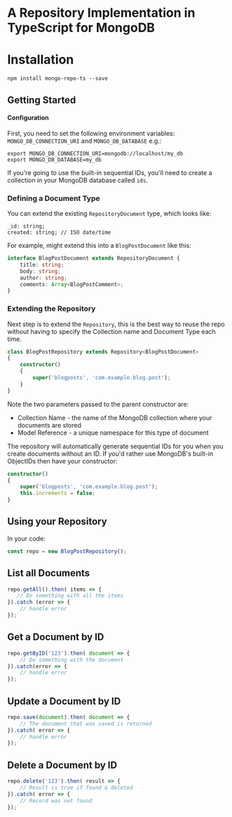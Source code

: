# A Repository Implementation in TypeScript for MongoDB

# Installation
```
npm install mongo-repo-ts --save
```

## Getting Started
#### Configuration
First, you need to set the following environment variables:
`MONGO_DB_CONNECTION_URI` and `MONGO_DB_DATABASE` e.g.:
```
export MONGO_DB_CONNECTION_URI=mongodb://localhost/my_db
export MONGO_DB_DATABASE=my_db
```
If you're going to use the built-in sequential IDs, you'll need to create a collection in your MongoDB database called 
`ids`.

### Defining a Document Type
You can extend the existing `RepositoryDocument` type, which looks like:
```
_id: string;
created: string; // ISO date/time
``` 
For example, might extend this into a `BlogPostDocument` like this:
```typescript
interface BlogPostDocument extends RepositoryDocument {
    title: string;
    body: string;
    author: string;
    comments: Array<BlogPostComment>;
}
```
### Extending the Repository
Next step is to extend the `Repository`, this is the best way to reuse the repo without having to specify the 
Collection name and Document Type each time.
```typescript
class BlogPostRepository extends Repository<BlogPostDocument>
{
    constructor()
    {
        super('blogposts', 'com.example.blog.post');
    }
}
```
Note the two parameters passed to the parent constructor are:
- Collection Name - the name of the MongoDB collection where your documents are stored
- Model Reference - a unique namespace for this type of document

The repository will automatically generate sequential IDs for you when you create documents without an ID. If you'd 
rather use MongoDB's built-in ObjectIDs then have your constructor:
```typescript
constructor()
{
    super('blogposts', 'com.example.blog.post');
    this.increments = false;
}
```

## Using your Repository
In your code:
```typescript
const repo = new BlogPostRepository();
```

## List all Documents
```typescript
repo.getAll().then( items => {
   // Do something with all the items 
}).catch (error => {
    // handle error
});
```
## Get a Document by ID
```typescript
repo.getByID('123').then( document => {
    // Do something with the document
}).catch(error => {
    // handle error
});
```

## Update a Document by ID
```typescript
repo.save(document).then( document => {
    // The document that was saved is returned
}).catch( error => {
    // handle error
});
```
## Delete a Document by ID
```typescript
repo.delete('123').then( result => {
    // Result is true if found & deleted
}).catch( error => {
    // Record was not found
});
```
